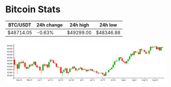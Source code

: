# Bitcoin Stats

BTC/USDT|24h change|24h high|24h low|
|---|---|---|---|
|$48714.05|-0.63%|$49299.00|$48346.88|

<img src="./chart.svg">
